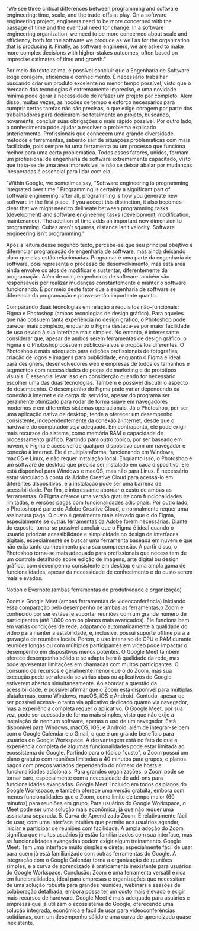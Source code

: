 "We see three critical differences between programming and software engineering: time, scale, and the trade-offs at play. On a software engineering project, engineers need to be more concerned with the passage of time and the eventual need for change. In a software engineering organization, we need to be more concerned about scale and efficiency, both for the software we produce as well as for the organization that is producing it. Finally, as software engineers, we are asked to make more complex decisions with higher-stakes outcomes, often based on imprecise estimates of time and growth."

Por meio do texto acima, é possível concluir que a Engenharia de Software exige coragem, eficiência e conhecimento. É necessário trabalhar buscando criar um produto excelente no menor tempo possível, visto que o mercado das tecnologias é extremamente impreciso, e uma novidade mínima pode gerar a necessidade de refazer um projeto por completo. Além disso, muitas vezes, as noções de tempo e esforço necessários para cumprir certas tarefas não são precisas, o que exige coragem por parte dos trabalhadores para dedicarem-se totalmente ao projeto, buscando, novamente, concluir suas obrigações o mais rápido possível. Por outro lado, o conhecimento pode ajudar a resolver o problema explicado anteriormente. Profissionais que conhecem uma grande diversidade métodos e ferramentas, saberão sair de situações problemáticas com mais facilidade, pois sempre há uma ferramenta ou um processo que funciona melhor para uma certa problemática. Todos esses fatores, unidos, formam um profissional de engenharia de software extremamente capacitado, visto que trata-se de uma área imprevisível, e não se deixar abalar por mudanças inesperadas é essencial para lidar com ela. 

"Within Google, we sometimes say, “Software engineering is programming integrated over time.” Programming is certainly a significant part of software engineering: after all, programming is how you generate new software in the first place. If you accept this distinction, it also becomes clear that we might need to delineate between programming tasks (development) and software engineering tasks (development, modification, maintenance). The addition of time adds an important new dimension to programming. Cubes aren’t squares, distance isn’t velocity. Software engineering isn’t programming."

Após a leitura desse segundo texto, percebe-se que seu principal obejtivo é diferenciar programação de engenharia de software, mas ainda deixando claro que elas estão relacionadas. Programar é uma parte da engenharia de software, pois representa o processo de desenvolvimento, mas esta área ainda envolve os atos de modificar e sustentar, diferentemente da programação. Além de criar, engenheiros de software também são responsáveis por realizar mudanças constantemente e manter o software funcionando. É por meio deste fator que a engenharia de software se diferencia da programação e prova-se tão importante quanto.

Comparando duas tecnologias em relação a requisitos não-funcionais: 
Figma e Photoshop (ambas tecnologias de design gráfico).
Para aqueles que não possuem tanta experiência no design gráfico, o Photoshop pode parecer mais complexo, enquanto o Figma destaca-se por maior facilidade de uso devido à sua interface mais simples. No entanto, é interessante considerar que, apesar de ambos serem ferramentas de design gráfico, o Figma e o Photoshop possuem públicos-alvos e propósitos diferentes. O Photoshop é mais adequado para edições profissionais de fotografias, criação de logos e imagens para publicidade, enquanto o Figma é ideal para designers, desenvolvedores web e empresas de todos os tamanhos e segmentos com necessidades de peças de marketing e de protótipos visuais. É essencial levar isso em considerção quando for necessário escolher uma das duas tecnologias. Também é possível discutir o aspecto do desempenho. O desempenho do Figma pode variar dependendo da conexão à internet e da carga do servidor, apesar do programa ser geralmente otimizado para rodar de forma suave em navegadores modernos e em diferentes sistemas operacionais. Já o Photoshop, por ser uma aplicação nativa de desktop, tende a oferecer um desempenho consistente, independentemente da conexão à internet, desde que o hardware do computador seja adequado. Em contraponto, ele pode exigir mais recursos do sistema, como memória RAM e capacidade de processamento gráfico. Partindo para outro tópico, por ser baseado em nuvem, o Figma é acessível de qualquer dispositivo com um navegador e conexão à internet. Ele é multiplataforma, funcionando em Windows, macOS e Linux, e não requer instalação local. Enquanto isso, o Photoshop é um software de desktop que precisa ser instalado em cada dispositivo. Ele está disponível para Windows e macOS, mas não para Linux. É necessário estar vinculado à conta da Adobe Creative Cloud para acessá-lo em diferentes dispositivos, e a instalação pode ser uma barreira de acessibilidade. Por fim, é interessante abordar o custo de ambas as ferramentas. O Figma oferece uma versão gratuita com funcionalidades limitadas, e versões pagas com funcionalidades adicionais. Por outro lado, o Photoshop é parte do Adobe Creative Cloud, e normalmente requer uma assinatura paga. O custo é geralmente mais elevado que o do Figma, especialmente se outras ferramentas da Adobe forem necessárias. Diante do exposto, torna-se possível concluir que o Figma é ideal quando o usuário priorizar acessibilidade e simplicidade no design de interfaces digitais, especialmente se buscar uma ferramenta baseada em nuvem e que não exija tanto conhecimento para sua compreensão. A partir disso, o Photoshop torna-se mais adequado para profissionais que necessitem de um controle detalhado sobre edição de imagens, arte digital ou design gráfico, com desempenho consistente em desktop e uma ampla gama de funcionalidades, apesar da necessidade de conhecimento e do custo serem mais elevados.

Notion e Evernote (ambas ferramentas de produtividade e organização)


Zoom e Google Meet (ambas ferramentas de videoconferência)
Iniciando essa comparação pelo desempenho de ambas as ferramentas,o Zoom é conhecido por ser estável e suportar reuniões com um grande número de participantes (até 1.000 com os planos mais avançados). Ele funciona bem em várias condições de rede, adaptando automaticamente a qualidade do vídeo para manter a estabilidade, e, inclusive, possui suporte offline para a gravação de reuniões locais. Porém, o uso intensivo de CPU e RAM durante reuniões longas ou com múltiplos participantes em vídeo pode impactar o desempenho em dispositivos menos potentes. O Google Meet também oferece desempenho sólido e se adapta bem à qualidade da rede, mas pode apresentar limitações em chamadas com muitos participantes. O consumo de recursos é geralmente menor que o do Zoom, mas sua execução pode ser afetada se várias abas ou aplicativos do Google estiverem abertos simultaneamente. Ao abordar a questão da acessibilidade, é possível afirmar que o Zoom está disponível para múltiplas plataformas, como Windows, macOS, iOS e Android. Contudo, apesar de ser possível acessá-lo tanto via aplicativo dedicado quanto via navegador, mas a experiência completa requer o aplicativo. O Google Meet, por sua vez, pode ser acessado de forma mais simples, visto que não exije a instalação de nenhum software, apenas o uso de um navegador. Está disponível para Windows, macOS, iOS, e Android, além de integrar-se bem com o Google Calendar e o Gmail, o que é um grande benefício para usuários do Google Workspace. A desvantagem está no fato de que a experiência completa de algumas funcionalidades pode estar limitada ao ecossistema do Google. Partindo para o tópico "custo", o Zoom possui um plano gratuito com reuniões limitadas a 40 minutos para grupos, e planos pagos com preços variados dependendo do número de hosts e funcionalidades adicionais. Para grandes organizações, o Zoom pode se tornar caro, especialmente com a necessidade de add-ons para funcionalidades avançadas.
Google Meet: Incluído em todos os planos do Google Workspace, e também oferece uma versão gratuita, embora com menos funcionalidades que o Zoom, como limite de tempo maior (60 minutos) para reuniões em grupo. Para usuários do Google Workspace, o Meet pode ser uma solução mais econômica, já que não requer uma assinatura separada.
5. Curva de Aprendizado
Zoom: É relativamente fácil de usar, com uma interface intuitiva que permite aos usuários agendar, iniciar e participar de reuniões com facilidade. A ampla adoção do Zoom significa que muitos usuários já estão familiarizados com sua interface, mas as funcionalidades avançadas podem exigir algum treinamento.
Google Meet: Tem uma interface muito simples e direta, especialmente fácil de usar para quem já está familiarizado com outras ferramentas do Google. A integração com o Google Calendar torna a organização de reuniões simples, e a curva de aprendizado é praticamente inexistente para usuários do Google Workspace.
Conclusão:
Zoom é uma ferramenta versátil e rica em funcionalidades, ideal para empresas e organizações que necessitam de uma solução robusta para grandes reuniões, webinars e sessões de colaboração detalhada, embora possa ter um custo mais elevado e exigir mais recursos de hardware.
Google Meet é mais adequado para usuários e empresas que já utilizam o ecossistema do Google, oferecendo uma solução integrada, econômica e fácil de usar para videoconferências cotidianas, com um desempenho sólido e uma curva de aprendizado quase inexistente.
